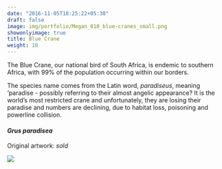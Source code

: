 ```yaml
---
date: "2016-11-05T18:25:22+05:30"
draft: false
image: img/portfolio/Megan_010_blue-cranes_small.png
showonlyimage: true
title: Blue Crane
weight: 10
---
```


The Blue Crane, our national bird of South Africa, is endemic to southern Africa, with 99% of the population occurring within our borders. 
<!--more-->

The species name comes from the Latin word, *paradiseus*, meaning ‘paradise - possibly referring to their almost angelic appearance?  It is the world’s most restricted crane and unfortunately, they are losing their paradise and numbers are declining, due to habitat loss, poisoning and powerline collision. 

#### *Grus paradisea*
Original artwork: *sold*

![][1]

[1]: /img/portfolio/Megan_010_blue-cranes.png